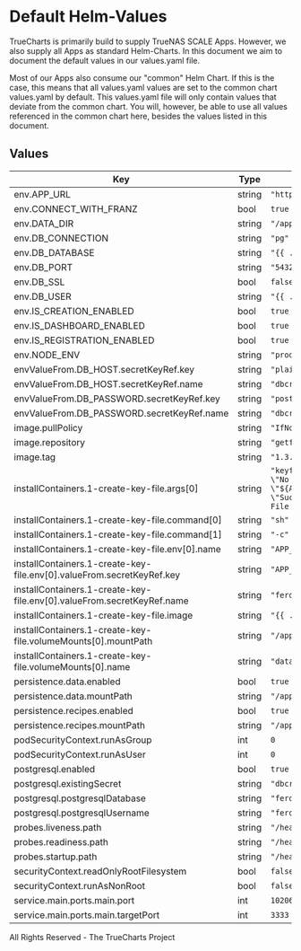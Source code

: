 # Default Helm-Values

TrueCharts is primarily build to supply TrueNAS SCALE Apps.
However, we also supply all Apps as standard Helm-Charts. In this document we aim to document the default values in our values.yaml file.

Most of our Apps also consume our "common" Helm Chart.
If this is the case, this means that all values.yaml values are set to the common chart values.yaml by default. This values.yaml file will only contain values that deviate from the common chart.
You will, however, be able to use all values referenced in the common chart here, besides the values listed in this document.

## Values

| Key | Type | Default | Description |
|-----|------|---------|-------------|
| env.APP_URL | string | `"http://localhost:3333"` |  |
| env.CONNECT_WITH_FRANZ | bool | `true` |  |
| env.DATA_DIR | string | `"/app/data"` |  |
| env.DB_CONNECTION | string | `"pg"` |  |
| env.DB_DATABASE | string | `"{{ .Values.postgresql.postgresqlDatabase }}"` |  |
| env.DB_PORT | string | `"5432"` |  |
| env.DB_SSL | bool | `false` |  |
| env.DB_USER | string | `"{{ .Values.postgresql.postgresqlUsername }}"` |  |
| env.IS_CREATION_ENABLED | bool | `true` |  |
| env.IS_DASHBOARD_ENABLED | bool | `true` |  |
| env.IS_REGISTRATION_ENABLED | bool | `true` |  |
| env.NODE_ENV | string | `"production"` |  |
| envValueFrom.DB_HOST.secretKeyRef.key | string | `"plainhost"` |  |
| envValueFrom.DB_HOST.secretKeyRef.name | string | `"dbcreds"` |  |
| envValueFrom.DB_PASSWORD.secretKeyRef.key | string | `"postgresql-password"` |  |
| envValueFrom.DB_PASSWORD.secretKeyRef.name | string | `"dbcreds"` |  |
| image.pullPolicy | string | `"IfNotPresent"` |  |
| image.repository | string | `"getferdi/ferdi-server"` |  |
| image.tag | string | `"1.3.2@sha256:b94315a20480e8c47f960590279766c8636c53f9deaaa7697499a51028e33dec"` |  |
| installContainers.1-create-key-file.args[0] | string | `"keyfile=\"/app/data/FERDI_APP_KEY.txt\"; if [ ! -f ${keyfile} ]; then\n  echo \"No APP_KEY File...\";\n  echo \"Creating APP_KEY file...\";\n  echo \"${APP_KEY}\" > ${keyfile};\n  if [ -f ${keyfile} ];\n  then\n    echo \"Success!\";\n  else\n    echo \"Failed.\";\n  fi;\nelse\n  echo \"APP_KEY File exists. Skipping...\";\nfi;\n"` |  |
| installContainers.1-create-key-file.command[0] | string | `"sh"` |  |
| installContainers.1-create-key-file.command[1] | string | `"-c"` |  |
| installContainers.1-create-key-file.env[0].name | string | `"APP_KEY"` |  |
| installContainers.1-create-key-file.env[0].valueFrom.secretKeyRef.key | string | `"APP_KEY"` |  |
| installContainers.1-create-key-file.env[0].valueFrom.secretKeyRef.name | string | `"ferdi-server-secrets"` |  |
| installContainers.1-create-key-file.image | string | `"{{ .Values.image.repository }}:{{ .Values.image.tag }}"` |  |
| installContainers.1-create-key-file.volumeMounts[0].mountPath | string | `"/app/data"` |  |
| installContainers.1-create-key-file.volumeMounts[0].name | string | `"data"` |  |
| persistence.data.enabled | bool | `true` |  |
| persistence.data.mountPath | string | `"/app/data"` |  |
| persistence.recipes.enabled | bool | `true` |  |
| persistence.recipes.mountPath | string | `"/app/recipes"` |  |
| podSecurityContext.runAsGroup | int | `0` |  |
| podSecurityContext.runAsUser | int | `0` |  |
| postgresql.enabled | bool | `true` |  |
| postgresql.existingSecret | string | `"dbcreds"` |  |
| postgresql.postgresqlDatabase | string | `"ferdi-server"` |  |
| postgresql.postgresqlUsername | string | `"ferdi-server"` |  |
| probes.liveness.path | string | `"/health"` |  |
| probes.readiness.path | string | `"/health"` |  |
| probes.startup.path | string | `"/health"` |  |
| securityContext.readOnlyRootFilesystem | bool | `false` |  |
| securityContext.runAsNonRoot | bool | `false` |  |
| service.main.ports.main.port | int | `10206` |  |
| service.main.ports.main.targetPort | int | `3333` |  |

All Rights Reserved - The TrueCharts Project
